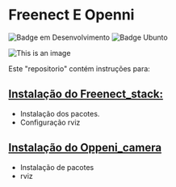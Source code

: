 # Freenect E Openni
![Badge em Desenvolvimento](https://img.shields.io/badge/Status-development-orange)
![Badge Ubunto](https://img.shields.io/badge/-Ubunto%2020.04-green)

![This is an image](https://d2r9epyceweg5n.cloudfront.net/stores/001/085/832/products/lkcsvc2-ca1068aade5a13cd7016799502616328-640-0.webp)

Este "repositorio" contém instruções para:

## [Instalação do Freenect_stack: ](RO2_Install.md)
  + Instalação dos pacotes.
  + Configuração rviz
  
## [Instalação do Oppeni_camera ](ROS2_TurtleBot3.md)
  + Instalação de pacotes 
  + rviz
